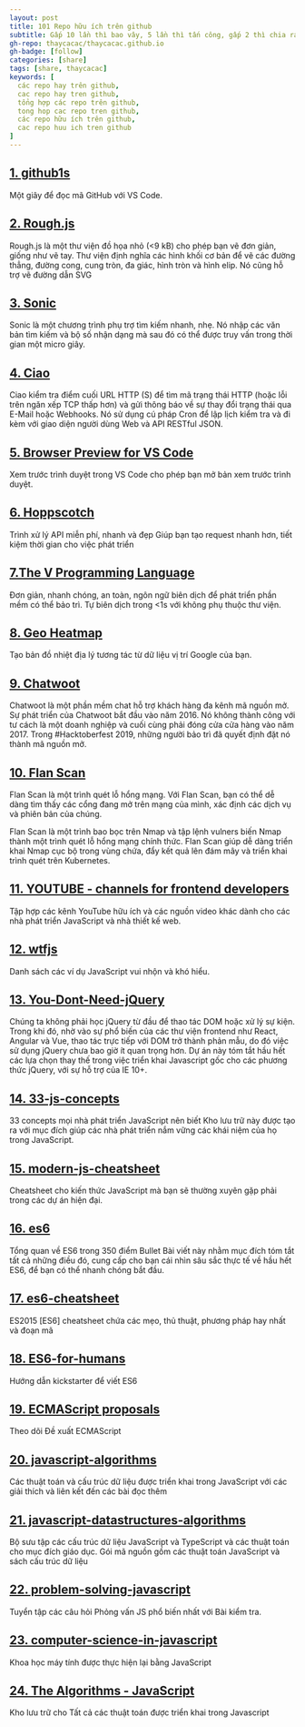 ```yaml
---
layout: post
title: 101 Repo hữu ích trên github
subtitle: Gấp 10 lần thì bao vây, 5 lần thì tấn công, gấp 2 thì chia ra mà đánh, bằng địch thì phải đánh khéo,...
gh-repo: thaycacac/thaycacac.github.io
gh-badge: [follow]
categories: [share]
tags: [share, thaycacac]
keywords: [
  các repo hay trên github,
  cac repo hay tren github,
  tổng hợp các repo trên github,
  tong hop cac repo tren github,
  các repo hữu ích trên github,
  cac repo huu ich tren github
]
---
```


## [1. github1s](https://github.com/conwnet/github1s)

Một giây để đọc mã GitHub với VS Code.

## [2. Rough.js](https://github.com/rough-stuff/rough)

Rough.js là một thư viện đồ họa nhỏ (<9 kB) cho phép bạn vẽ đơn giản, giống như vẽ tay. Thư viện định nghĩa các hình khối cơ bản để vẽ các đường thẳng, đường cong, cung tròn, đa giác, hình tròn và hình elip. Nó cũng hỗ trợ vẽ đường dẫn SVG

## [3. Sonic](https://github.com/valeriansaliou/sonic)

Sonic là một chương trình phụ trợ tìm kiếm nhanh, nhẹ. Nó nhập các văn bản tìm kiếm và bộ số nhận dạng mà sau đó có thể được truy vấn trong thời gian một micro giây.

## [4. Ciao](https://github.com/brotandgames/ciao)

Ciao kiểm tra điểm cuối URL HTTP (S) để tìm mã trạng thái HTTP (hoặc lỗi trên ngăn xếp TCP thấp hơn) và gửi thông báo về sự thay đổi trạng thái qua E-Mail hoặc Webhooks. Nó sử dụng cú pháp Cron để lập lịch kiểm tra và đi kèm với giao diện người dùng Web và API RESTful JSON.

## [5. Browser Preview for VS Code](https://github.com/auchenberg/vscode-browser-preview)

Xem trước trình duyệt trong VS Code cho phép bạn mở bản xem trước trình duyệt.

## [6. Hoppscotch](https://github.com/hoppscotch/hoppscotch)
Trình xử lý API miễn phí, nhanh và đẹp Giúp bạn tạo request nhanh hơn, tiết kiệm thời gian cho việc phát triển

## [7.The V Programming Language](https://github.com/vlang/v)

Đơn giản, nhanh chóng, an toàn, ngôn ngữ biên dịch để phát triển phần mềm có thể bảo trì. Tự biên dịch trong <1s với không phụ thuộc thư viện.

## [8. Geo Heatmap](https://github.com/luka1199/geo-heatmap)

Tạo bản đồ nhiệt địa lý tương tác từ dữ liệu vị trí Google của bạn.

## [9. Chatwoot](https://github.com/chatwoot/chatwoot)

Chatwoot là một phần mềm chat hỗ trợ khách hàng đa kênh mã nguồn mở. Sự phát triển của Chatwoot bắt đầu vào năm 2016. Nó không thành công với tư cách là một doanh nghiệp và cuối cùng phải đóng cửa cửa hàng vào năm 2017. Trong #Hacktoberfest 2019, những người bảo trì đã quyết định đặt nó thành mã nguồn mở.

## [10. Flan Scan](https://github.com/cloudflare/flan)

Flan Scan là một trình quét lỗ hổng mạng. Với Flan Scan, bạn có thể dễ dàng tìm thấy các cổng đang mở trên mạng của mình, xác định các dịch vụ và phiên bản của chúng.

Flan Scan là một trình bao bọc trên Nmap và tập lệnh vulners biến Nmap thành một trình quét lỗ hổng mạng chính thức. Flan Scan giúp dễ dàng triển khai Nmap cục bộ trong vùng chứa, đẩy kết quả lên đám mây và triển khai trình quét trên Kubernetes.

## [11. YOUTUBE - channels for frontend developers](https://github.com/andrew--r/channels)

Tập hợp các kênh YouTube hữu ích và các nguồn video khác dành cho các nhà phát triển JavaScript và nhà thiết kế web.

## [12. wtfjs](https://github.com/denysdovhan/wtfjs)

Danh sách các ví dụ JavaScript vui nhộn và khó hiểu.

## [13. You-Dont-Need-jQuery](https://github.com/nefe/You-Dont-Need-jQuery)

Chúng ta không phải học jQuery từ đầu để thao tác DOM hoặc xử lý sự kiện. Trong khi đó, nhờ vào sự phổ biến của các thư viện frontend như React, Angular và Vue, thao tác trực tiếp với DOM trở thành phản mẫu, do đó việc sử dụng jQuery chưa bao giờ ít quan trọng hơn. Dự án này tóm tắt hầu hết các lựa chọn thay thế trong việc triển khai Javascript gốc cho các phương thức jQuery, với sự hỗ trợ của IE 10+.

## [14. 33-js-concepts](https://github.com/leonardomso/33-js-concepts)

33 concepts mọi nhà phát triển JavaScript nên biết Kho lưu trữ này được tạo ra với mục đích giúp các nhà phát triển nắm vững các khái niệm của họ trong JavaScript.

## [15. modern-js-cheatsheet](https://github.com/mbeaudru/modern-js-cheatsheet)

Cheatsheet cho kiến ​​thức JavaScript mà bạn sẽ thường xuyên gặp phải trong các dự án hiện đại.

## [16. es6](https://github.com/bevacqua/es6)

Tổng quan về ES6 trong 350 điểm Bullet Bài viết này nhằm mục đích tóm tắt tất cả những điều đó, cung cấp cho bạn cái nhìn sâu sắc thực tế về hầu hết ES6, để bạn có thể nhanh chóng bắt đầu.

## [17. es6-cheatsheet](https://github.com/DrkSephy/es6-cheatsheet)

ES2015 [ES6] cheatsheet chứa các mẹo, thủ thuật, phương pháp hay nhất và đoạn mã

## [18. ES6-for-humans](https://github.com/metagrover/ES6-for-humans)

Hướng dẫn kickstarter để viết ES6

## [19. ECMAScript proposals](https://github.com/tc39/proposals)

Theo dõi Đề xuất ECMAScript

## [20. javascript-algorithms](https://github.com/trekhleb/javascript-algorithms)

Các thuật toán và cấu trúc dữ liệu được triển khai trong JavaScript với các giải thích và liên kết đến các bài đọc thêm

## [21. javascript-datastructures-algorithms](https://github.com/loiane/javascript-datastructures-algorithms)

Bộ sưu tập các cấu trúc dữ liệu JavaScript và TypeScript và các thuật toán cho mục đích giáo dục. Gói mã nguồn gồm các thuật toán JavaScript và sách cấu trúc dữ liệu

## [22. problem-solving-javascript](https://github.com/knaxus/problem-solving-javascript)

Tuyển tập các câu hỏi Phỏng vấn JS phổ biến nhất với Bài kiểm tra.

## [23. computer-science-in-javascript](https://github.com/benoitvallon/computer-science-in-javascript)

Khoa học máy tính được thực hiện lại bằng JavaScript

## [24. The Algorithms - JavaScript](https://github.com/TheAlgorithms/Javascript)

Kho lưu trữ cho Tất cả các thuật toán được triển khai trong Javascript
